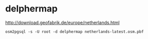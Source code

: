 # delphermap
http://download.geofabrik.de/europe/netherlands.html

```osm2pgsql -s -U root -d delphermap netherlands-latest.osm.pbf```
